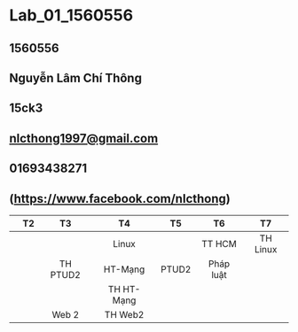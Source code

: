# Lab_01_1560556
## 1560556
## Nguyễn Lâm Chí Thông
## 15ck3
## nlcthong1997@gmail.com
## 01693438271
## (https://www.facebook.com/nlcthong)
 |       |    T2    |    T3    |     T4     |    T5    |    T6    |    T7    |
 |-------|:--------:|:--------:|:----------:|:--------:|:--------:|:--------:|
 |       |          |          |    Linux   |          |  TT HCM  | TH Linux |
 |       |          | TH PTUD2 |   HT-Mạng  |  PTUD2   | Pháp luật|          |
 |       |          |          | TH HT-Mạng |          |          |          |
 |       |          |  Web 2   |   TH Web2  |          |          |          |
